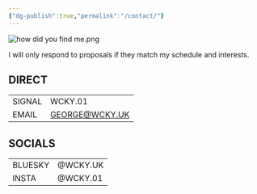 ```yaml
---
{"dg-publish":true,"permalink":"/contact/"}
---
```


![how did you find me.png](/img/user/how%20did%20you%20find%20me.png)

I will only respond to proposals if they match my schedule and interests.

## DIRECT

|        |                |
| ------ | -------------- |
| SIGNAL | WCKY.01        |
| EMAIL  | GEORGE@WCKY.UK |

## SOCIALS

|         |          |
| ------- | -------- |
| BLUESKY | @WCKY.UK |
| INSTA   | @WCKY.01 |



